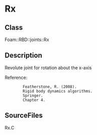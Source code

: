 # Rx 
## Class
Foam::RBD::joints::Rx

## Description
Revolute joint for rotation about the x-axis

Reference:
```
        Featherstone, R. (2008).
        Rigid body dynamics algorithms.
        Springer.
        Chapter 4.
```

## SourceFiles
Rx.C

